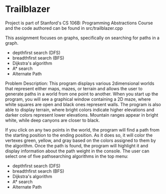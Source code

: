 # Trailblazer 

Project is part of Stanford's CS 106B: Programming Abstractions Course and the code authored can be found in src/trailblazer.cpp

This assignment focuses on graphs, specifically on searching for paths in a graph.
- depth­first search (DFS) 
- breadth­first search (BFS) 
- Dijkstra's algorithm
- A* search
- Alternate Path

Problem Description:
This program displays various 2­dimensional worlds that represent either maps, mazes, or terrain and allows 
the user to generate paths in a world from one point to another. When you start up the program, you will see a graphical window containing a 2D maze, 
where white squares are open and black ones represent walls. The program is also able to display terrain, where bright colors indicate higher elevations 
and darker colors represent lower elevations. Mountain ranges appear in bright white, while deep canyons are closer to black.

If you click on any two points in the world, the program will find a path from the starting position to the ending position. As it does so, it will color 
the vertexes green, yellow, and gray based on the colors assigned to them by the algorithm. Once the path is found, the program will highlight it and display 
information about the path weight in the console. The user can select one of five path­searching algorithms in the top menu:
- depth­first search (DFS) 
- breadth­first search (BFS) 
- Dijkstra's algorithm
- A* search
- Alternate Path
